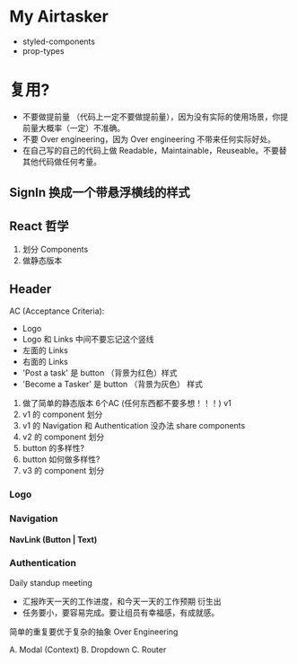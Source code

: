 # My Airtasker

- styled-components
- prop-types

# 复用?
- 不要做提前量 （代码上一定不要做提前量），因为没有实际的使用场景，你提前量大概率（一定）不准确。
- 不要 Over engineering，因为 Over engineering 不带来任何实际好处。
- 在自己写的自己的代码上做 Readable，Maintainable，Reuseable。不要替其他代码做任何考量。

## SignIn 换成一个带悬浮横线的样式

## React 哲学
1. 划分 Components
2. 做静态版本

## Header

AC (Acceptance Criteria):
- Logo
- Logo 和 Links 中间不要忘记这个竖线
- 左面的 Links 
- 右面的 Links
- 'Post a task' 是 button （背景为红色）样式
- 'Become a Tasker' 是 button （背景为灰色） 样式

1. 做了简单的静态版本 6个AC (任何东西都不要多想！！！) v1
2. v1 的 component 划分
3. v1 的 Navigation 和 Authentication 没办法 share components
4. v2 的 component 划分
5. button 的多样性?
6. button 如何做多样性?
7. v3 的 component 划分

### Logo
### Navigation
#### NavLink (Button | Text)
### Authentication

Daily standup meeting
- 汇报昨天一天的工作进度，和今天一天的工作预期
衍生出
- 任务要小，要容易完成。要让组员有幸福感，有成就感。

简单的重复要优于复杂的抽象
Over Engineering

A. Modal (Context)
B. Dropdown
C. Router